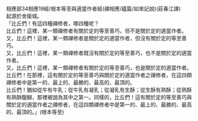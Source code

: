 相應部34相應19經/根本等至與適當作者經(禪相應/蘊篇/如來記說)(莊春江譯)  
起源於舍衛城。  
「比丘們！有這四種禪修者，哪四種呢？  
比丘們！這裡，某一類禪修者有關於定的等至善巧，但不是關於定的適當作者。  
又，比丘們！這裡，某一類禪修者是關於定的適當作者，但沒有關於定的等至善巧。  
又，比丘們！這裡，某一類禪修者既沒有關於定的等至善巧，也不是關於定的適當作者。  
又，比丘們！這裡，某一類禪修者有關於定的等至善巧，也是關於定的適當作者。  
比丘們！在那裡，這有關於定的等至善巧與關於定的適當作者之禪修者，在這四類禪修者中是第一的、最上的、最勝的、最高的、最頂的。  
比丘們！猶如從牛有牛乳；從牛乳有凝乳；從凝乳有生酥；從生酥有熟酥；從熟酥有熟酥醍醐，那裡被說為其中之第一。同樣的，比丘們！這有關於定的等至善巧與關於定的適當作者之禪修者，在這四類禪修者中是第一的、最上的、最勝的、最高的、最頂的。」(根本等至)  
  
  
